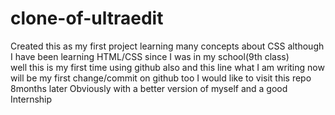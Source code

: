 # clone-of-ultraedit
Created this as my first project learning many concepts about CSS although I have been learning HTML/CSS since I was in my school(9th class)  
well this is my first time using github also and this line what I am writing now will be my first change/commit on github too I would like to visit this repo 8months later Obviously with a better version of myself and a good Internship
